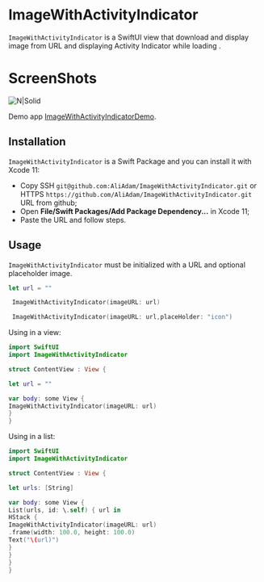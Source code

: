 # ImageWithActivityIndicator



`ImageWithActivityIndicator` is a SwiftUI view that download and  display image from URL  and displaying Activity Indicator while loading . 

# ScreenShots

![N|Solid](https://github.com/AliAdam/ImageWithActivityIndicatorDemo/blob/master/preview.gif?raw=true)

 Demo app [ImageWithActivityIndicatorDemo](https://github.com/AliAdam/ImageWithActivityIndicatorDemo).

## Installation

`ImageWithActivityIndicator` is a Swift Package and you can install it with Xcode 11:
- Copy SSH `git@github.com:AliAdam/ImageWithActivityIndicator.git` or HTTPS `https://github.com/AliAdam/ImageWithActivityIndicator.git` URL from github;
- Open **File/Swift Packages/Add Package Dependency...** in Xcode 11;
- Paste the URL and follow steps.

## Usage

`ImageWithActivityIndicator` must be initialized with a URL and optional placeholder image.

```swift
let url = ""

 ImageWithActivityIndicator(imageURL: url)

 ImageWithActivityIndicator(imageURL: url,placeHolder: "icon")
``` 

Using in a view:

```swift
import SwiftUI
import ImageWithActivityIndicator

struct ContentView : View {

let url = ""

var body: some View {
ImageWithActivityIndicator(imageURL: url)
}
}
```

Using in a list:

```swift
import SwiftUI
import ImageWithActivityIndicator

struct ContentView : View {

let urls: [String]

var body: some View {
List(urls, id: \.self) { url in
HStack {
ImageWithActivityIndicator(imageURL: url)
.frame(width: 100.0, height: 100.0)
Text("\(url)")
}
}
}
}
```


